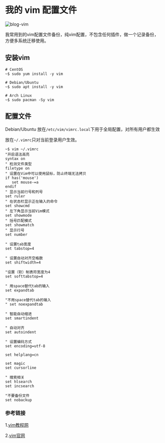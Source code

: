 # 我的 vim 配置文件






![blog-vim](https://pengshp.coding.net/p/images/d/images/git/raw/master/blog-vim.png "vim")

我常用到的vim配置文件备份，纯vim配置，不包含任何插件，做一个记录备份，方便多系统迁移使用。



<!--more-->

## 安装vim

```
# CentOS
~$ sudo yum install -y vim

# Debian/Ubuntu
~$ sudo apt install -y vim

# Arch Linux
~$ sudo pacman -Sy vim
```

## 配置文件

Debian/Ubuntu 放在`/etc/vim/vimrc.local`下用于全局配置，对所有用户都生效

放在`~/.vimrc`只对当前登录用户生效。

```shell
~$ vim ~/.vimrc
"开启语法高亮
syntax on
" 检测文件类型
filetype on
" 设置在Vim中可以使用鼠标，防止终端无法拷贝
if has('mouse')
   set mouse-=a
endif
" 显示当前行号和列号
set ruler
" 在状态栏显示正在输入的命令
set showcmd
" 左下角显示当前Vim模式
set showmode
" 括号匹配模式
set showmatch
" 显示行号
set number

" 设置tab宽度
set tabstop=4

" 设置自动对齐空格数
set shiftwidth=4

"设置（软）制表符宽度为4
set softtabstop=4

" 用space替代tab的输入 
set expandtab

"不用space替代tab的输入
" set noexpandtab

" 智能自动缩进
set smartindent

" 自动对齐
set autoindent

" 设置编码方式
set encoding=utf-8

set helplang=cn

set magic
set cursorline

" 搜索相关
set hlsearch
set incsearch

"不要备份文件
set nobackup
```

### 参考链接

1.[vim教程网](https://vimjc.com/)

2.[vim官网](https://www.vim.org/)
